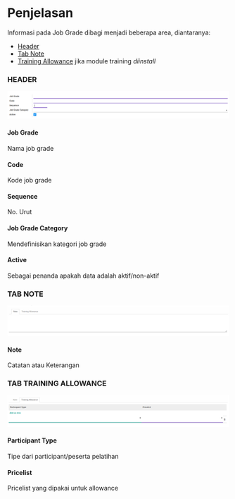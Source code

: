 # Penjelasan

Informasi pada Job Grade dibagi menjadi beberapa area, diantaranya:

* [Header](#bagian-header)
* [Tab Note](#tab-note)
* [Training Allowance](#tab-training-allowance) jika module training *diinstall*

### <a name="bagian-header">HEADER</a>

![](../../img/job-grade/header.png)

#### <a name="field-name">Job Grade</a>

Nama job grade

#### <a name="field-code">Code</a>

Kode job grade

#### <a name="field-sequence">Sequence</a>

No. Urut

#### <a name="field-category-id">Job Grade Category</a>

Mendefinisikan kategori job grade

#### <a name="field-active">Active</a>

Sebagai penanda apakah data adalah aktif/non-aktif

### <a name="tab-note">TAB NOTE</a>

![](../../img/job-grade/tab-note.png)

#### <a name="field-note">Note</a>

Catatan atau Keterangan

### <a name="tab-training-allowance">TAB TRAINING ALLOWANCE</a>

![](../../img/job-grade/tab-training-allowance.png)

#### <a name="field-participant-type">Participant Type</a>

Tipe dari participant/peserta pelatihan

#### <a name="field-pricelist">Pricelist</a>

Pricelist yang dipakai untuk allowance
